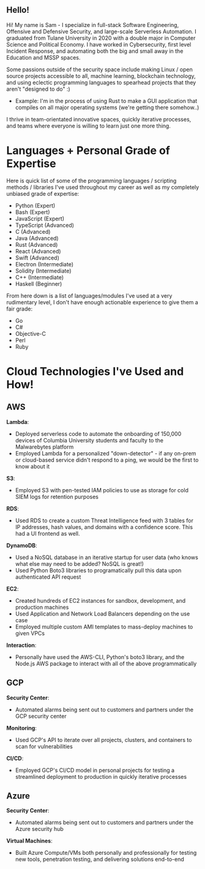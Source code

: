 ## Hello!

Hi! My name is Sam - I specialize in full-stack Software Engineering, Offensive and Defensive Security, and large-scale Serverless Automation. I graduated from Tulane University in 2020 with a double major in Computer Science and Political Economy. I have worked in Cybersecurity, first level Incident Response, and automating both the big and small away in the Education and MSSP spaces.

Some passions outside of the security space include making Linux / open source projects accessible to all, machine learning, blockchain technology, and using eclectic programming languages to spearhead projects that they aren't "designed to do" :)

- Example: I'm in the process of using Rust to make a GUI application that compiles on all major operating systems (we're getting there somehow..) 

I thrive in team-orientated innovative spaces, quickly iterative processes, and teams where everyone is willing to learn just one more thing. 

# Languages + Personal Grade of Expertise

Here is quick list of some of the programming languages / scripting methods / libraries I've used throughout my career as well as my completely unbiased grade of expertise:
- Python (Expert)
- Bash (Expert)
- JavaScript (Expert)
- TypeScript (Advanced) 
- C (Advanced)
- Java (Advanced)
- Rust (Advanced)
- React (Advanced)
- Swift (Advanced)
- Electron (Intermediate)
- Solidity (Intermediate)
- C++ (Intermediate)
- Haskell (Beginner) 

From here down is a list of languages/modules I've used at a very rudimentary level, I don't have enough actionable experience to give them a fair grade:
- Go
- C#
- Objective-C 
- Perl
- Ruby

# Cloud Technologies I've Used and How!

## AWS
**Lambda**:
- Deployed serverless code to automate the onboarding of 150,000 devices of Columbia University students and faculty to the Malwarebytes platform
- Employed Lambda for a personalized "down-detector" - if any on-prem or cloud-based service didn't respond to a ping, we would be the first to know about it
	
**S3**:
- Employed S3 with pen-tested IAM policies to use as storage for cold SIEM logs for retention purposes

**RDS**:
- Used RDS to create a custom Threat Intelligence feed with 3 tables for IP addresses, hash values, and domains with a confidence score. This had a UI frontend as well. 

**DynamoDB**:
- Used a NoSQL database in an iterative startup for user data (who knows what else may need to be added? NoSQL is great!) 
- Used Python Boto3 libraries to programatically pull this data upon authenticated API request

**EC2**:
- Created hundreds of EC2 instances for sandbox, development, and production machines
- Used Application and Network Load Balancers depending on the use case
- Employed multiple custom AMI templates to mass-deploy machines to given VPCs

**Interaction**:
- Personally have used the AWS-CLI, Python's boto3 library, and the Node.js AWS package to interact with all of the above programmatically

## GCP 
**Security Center**: 
- Automated alarms being sent out to customers and partners under the GCP security center

**Monitoring**:
- Used GCP's API to iterate over all projects, clusters, and containers to scan for vulnerabilities

**CI/CD**:
- Employed GCP's CI/CD model in personal projects for testing a streamlined deployment to production in quickly iterative processes

## Azure
**Security Center**: 
- Automated alarms being sent out to customers and partners under the Azure security hub

**Virtual Machines**:
- Built Azure Compute/VMs both personally and professionally for testing new tools, penetration testing, and delivering solutions end-to-end 
